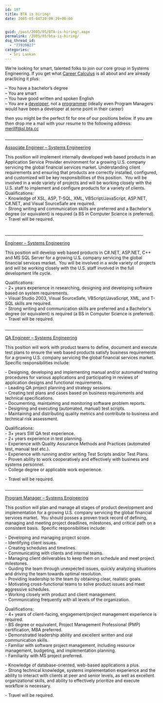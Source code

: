 ```yaml
---
id: 197
title: BTA is hiring!
date: 2005-05-04T20:09:29+00:00


guid: /post/2005/05/BTA-is-hiring!.aspx
permalink: /2005/05/bta-is-hiring/
dsq_thread_id:
  - "77939827"
categories:
  - Sri Lankan
---
```

<p>We&rsquo;re looking for smart, talented&nbsp;folks to join our core group in Systems Engineering. If you&nbsp;get what <a href="http://software.ericsink.com/Career_Calculus.html">Career Calculus</a> is all about and are already practicing it plus:</p>
<p>&ndash; You have a bachelor&rsquo;s degree<br />&ndash; You are smart<br />&ndash; You have good written and spoken English<br />&ndash; You are a <a href="http://software.ericsink.com/No_Programmers.html">developer</a>, not a <a href="http://software.ericsink.com/entries/No_Great_Hackers.html">programmer</a>&nbsp;(ideally even Program Managers would have been a developer at some point in their career)</p>
<p>then you might be the perfect fit for one of our positions below. If you are then drop me a mail with your resume to the following address: <a href="mailto:merillf@sl.bta.cc">merillf@sl.bta.cc</a> </p>
<p>_______________________________________________________________________</p>
<p><u>Associate Engineer &ndash; Systems Engineering</u></p>
<p>This position will implement internally developed web based products in an Application Service Provider environment for a growing U.S. company servicing the global financial services market. Understanding client requirements and ensuring that products are correctly installed, configured, and customized will be key responsibilities of this position.&nbsp; You will be involved in a wide variety of projects and will be working closely with the U.S. staff to implement and configure products for a variety of clients.<br />Qualifications:<br />- Knowledge of XSL, ASP, T-SQL, XML, VBScript/JavaScript, ASP.NET, C#.NET, and Visual SourceSafe are required.<br />- Strong writing and communication skills are preferred and a Bachelor's degree (or equivalent) is required (a BS in Computer Science is preferred).<br />- Travel will be required.</p>
<p><br />_______________________________________________________________________</p>
<p><u>Engineer &ndash; Systems Engineering</u></p>
<p>This position will develop web based products in C#.NET, ASP.NET, C++ and MS SQL Server for a growing U.S. company servicing the global financial services market.&nbsp; You will be involved in a wide variety of projects and will be working closely with the U.S. staff involved in the full development life cycle.</p>
<p>Qualifications:<br />- 2+ years experience in researching, designing and developing software based on system requirements.<br />- Visual Studio 2003, Visual SourceSafe, VBScript/JavaScript, XML, and T-SQL skills are required.<br />- Strong writing and communication skills are preferred and a Bachelor's degree (or equivalent) is required (a BS in Computer Science is preferred).<br />- Travel will be required.</p>
<p>_______________________________________________________________________</p>
<p><u>QA Engineer &ndash; Systems Engineering</u></p>
<p>This position will work with product teams to define, document and execute test plans to ensure the web based products satisfy business requirements for a growing U.S. company servicing the global financial services market.&nbsp; Specific responsibilities include:</p>
<p>- Designing, developing and implementing manual and/or automated testing procedures for various applications and participating in reviews of application designs and functional requirements.<br />- Leading QA project planning and strategy sessions.<br />- Creating test plans and cases based on business requirements and technical specifications.<br />- Documenting, maintaining and monitoring software problem reports.<br />- Designing and executing (automated, manual) test scripts.<br />- Maintaining and distributing quality metrics and contribute to business and technical risk assessment.</p>
<p>Qualifications:<br />- 3+ years SW QA test experience.<br />- 2+ years experience in test planning.<br />- Experience with Quality Assurance Methods and Practices (automated test, manual test etc.).<br />- Experience with running and/or writing Test Scripts and/or Test Plans.<br />- Proven ability to work cooperatively and effectively with business and systems personnel.<br />- College degree or applicable work experience.</p>
<p>- Travel will be required.</p>
<p>_______________________________________________________________________</p>
<p><u>Program Manager &ndash; Systems Engineering</u></p>
<p>This position will plan and manage all stages of product development and implementation for a growing U.S. company servicing the global financial services market.&nbsp; You should posses a proven track record of defining, managing and meeting project deadlines, milestones, and critical path on a consistent basis.&nbsp; Specific responsibilities include:</p>
<p>- Developing and managing project scope.<br />- Identifying client issues.<br />- Creating schedules and timelines.<br />- Communicating with clients and internal teams.<br />- Managing client deliverables to keep them on schedule and meet project milestones.<br />- Guiding the team through unexpected issues, quickly analyzing situations and driving the team towards optimal resolution.<br />- Providing leadership to the team by obtaining clear, realistic goals.<br />- Motivating cross-functional teams to solve product issues and meet aggressive schedules.<br />- Working closely with product and client management.<br />- Communicating frequently with all levels of the organization. </p>
<p>Qualifications: <br />- 4+ years of client-facing, engagement/project management experience is required. <br />- BS degree or equivalent, Project Management Professional (PMP) certification, MBA preferred. <br />- Demonstrated leadership ability and excellent written and oral communication skills. <br />- Familiar with software project management, including resource management, budgeting, and implementation planning.<br />- Familiarity with MS project preferred.</p>
<p>- Knowledge of database-oriented, web-based applications a plus.<br />- Strong technical knowledge, systems implementation experience and the ability to interact with clients at peer and senior levels, as well as excellent organizational skills, and ability to effectively prioritize and execute workflow is necessary.</p>
<p>- Travel will be required.</p>
